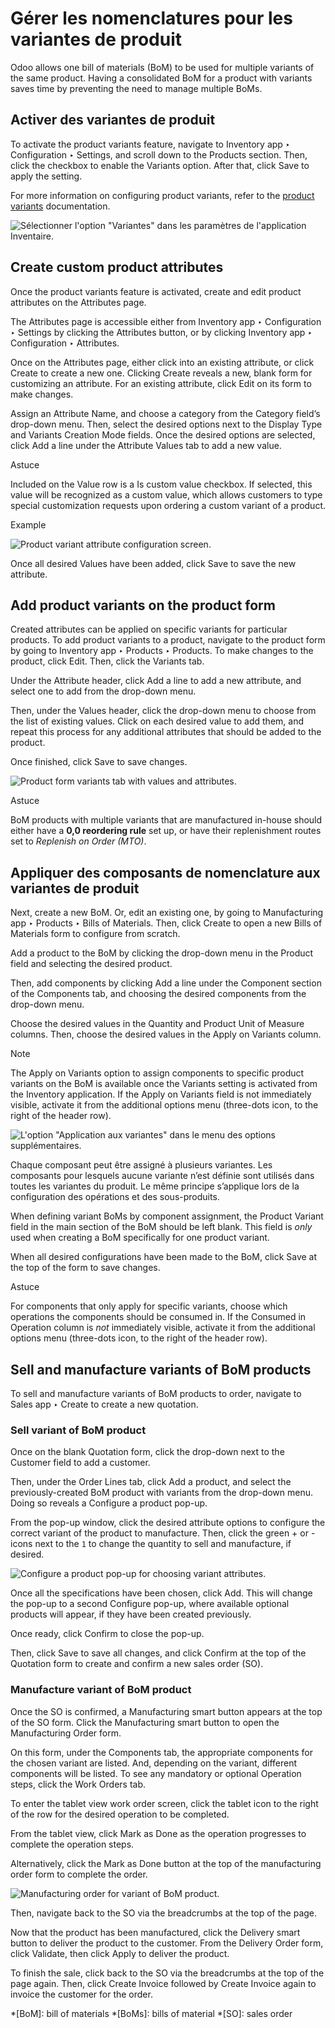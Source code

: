 # Gérer les nomenclatures pour les variantes de produit

Odoo allows one bill of materials (BoM) to be used for multiple variants of
the same product. Having a consolidated BoM for a product with variants saves
time by preventing the need to manage multiple BoMs.

## Activer des variantes de produit

To activate the product variants feature, navigate to Inventory app ‣
Configuration ‣ Settings, and scroll down to the Products section. Then, click
the checkbox to enable the Variants option. After that, click Save to apply
the setting.

For more information on configuring product variants, refer to the [product
variants](../../../sales/sales/products_prices/products/variants.html)
documentation.

![Sélectionner l'option "Variantes" dans les paramètres de l'application
Inventaire.](../../../../_images/product-variants-variants-settings.png)

## Create custom product attributes

Once the product variants feature is activated, create and edit product
attributes on the Attributes page.

The Attributes page is accessible either from Inventory app ‣ Configuration ‣
Settings by clicking the Attributes button, or by clicking Inventory app ‣
Configuration ‣ Attributes.

Once on the Attributes page, either click into an existing attribute, or click
Create to create a new one. Clicking Create reveals a new, blank form for
customizing an attribute. For an existing attribute, click Edit on its form to
make changes.

Assign an Attribute Name, and choose a category from the Category field’s
drop-down menu. Then, select the desired options next to the Display Type and
Variants Creation Mode fields. Once the desired options are selected, click
Add a line under the Attribute Values tab to add a new value.

Astuce

Included on the Value row is a Is custom value checkbox. If selected, this
value will be recognized as a custom value, which allows customers to type
special customization requests upon ordering a custom variant of a product.

Example

![Product variant attribute configuration
screen.](../../../../_images/product-variants-attribute.png)

Once all desired Values have been added, click Save to save the new attribute.

## Add product variants on the product form

Created attributes can be applied on specific variants for particular
products. To add product variants to a product, navigate to the product form
by going to Inventory app ‣ Products ‣ Products. To make changes to the
product, click Edit. Then, click the Variants tab.

Under the Attribute header, click Add a line to add a new attribute, and
select one to add from the drop-down menu.

Then, under the Values header, click the drop-down menu to choose from the
list of existing values. Click on each desired value to add them, and repeat
this process for any additional attributes that should be added to the
product.

Once finished, click Save to save changes.

![Product form variants tab with values and
attributes.](../../../../_images/product-variants-product-form.png)

Astuce

BoM products with multiple variants that are manufactured in-house should
either have a **0,0 reordering rule** set up, or have their replenishment
routes set to _Replenish on Order (MTO)_.

## Appliquer des composants de nomenclature aux variantes de produit

Next, create a new BoM. Or, edit an existing one, by going to Manufacturing
app ‣ Products ‣ Bills of Materials. Then, click Create to open a new Bills of
Materials form to configure from scratch.

Add a product to the BoM by clicking the drop-down menu in the Product field
and selecting the desired product.

Then, add components by clicking Add a line under the Component section of the
Components tab, and choosing the desired components from the drop-down menu.

Choose the desired values in the Quantity and Product Unit of Measure columns.
Then, choose the desired values in the Apply on Variants column.

Note

The Apply on Variants option to assign components to specific product variants
on the BoM is available once the Variants setting is activated from the
Inventory application. If the Apply on Variants field is not immediately
visible, activate it from the additional options menu (three-dots icon, to the
right of the header row).

![L'option "Application aux variantes" dans le menu des options
supplémentaires.](../../../../_images/product-variants-apply-on-variants.png)

Chaque composant peut être assigné à plusieurs variantes. Les composants pour
lesquels aucune variante n’est définie sont utilisés dans toutes les variantes
du produit. Le même principe s’applique lors de la configuration des
opérations et des sous-produits.

When defining variant BoMs by component assignment, the Product Variant field
in the main section of the BoM should be left blank. This field is _only_ used
when creating a BoM specifically for one product variant.

When all desired configurations have been made to the BoM, click Save at the
top of the form to save changes.

Astuce

For components that only apply for specific variants, choose which operations
the components should be consumed in. If the Consumed in Operation column is
_not_ immediately visible, activate it from the additional options menu
(three-dots icon, to the right of the header row).

## Sell and manufacture variants of BoM products

To sell and manufacture variants of BoM products to order, navigate to Sales
app ‣ Create to create a new quotation.

### Sell variant of BoM product

Once on the blank Quotation form, click the drop-down next to the Customer
field to add a customer.

Then, under the Order Lines tab, click Add a product, and select the
previously-created BoM product with variants from the drop-down menu. Doing so
reveals a Configure a product pop-up.

From the pop-up window, click the desired attribute options to configure the
correct variant of the product to manufacture. Then, click the green + or -
icons next to the `1` to change the quantity to sell and manufacture, if
desired.

![Configure a product pop-up for choosing variant
attributes.](../../../../_images/product-variants-variant-popup.png)

Once all the specifications have been chosen, click Add. This will change the
pop-up to a second Configure pop-up, where available optional products will
appear, if they have been created previously.

Once ready, click Confirm to close the pop-up.

Then, click Save to save all changes, and click Confirm at the top of the
Quotation form to create and confirm a new sales order (SO).

### Manufacture variant of BoM product

Once the SO is confirmed, a Manufacturing smart button appears at the top of
the SO form. Click the Manufacturing smart button to open the Manufacturing
Order form.

On this form, under the Components tab, the appropriate components for the
chosen variant are listed. And, depending on the variant, different components
will be listed. To see any mandatory or optional Operation steps, click the
Work Orders tab.

To enter the tablet view work order screen, click the tablet icon to the right
of the row for the desired operation to be completed.

From the tablet view, click Mark as Done as the operation progresses to
complete the operation steps.

Alternatively, click the Mark as Done button at the top of the manufacturing
order form to complete the order.

![Manufacturing order for variant of BoM
product.](../../../../_images/product-variants-manufacturing-order.png)

Then, navigate back to the SO via the breadcrumbs at the top of the page.

Now that the product has been manufactured, click the Delivery smart button to
deliver the product to the customer. From the Delivery Order form, click
Validate, then click Apply to deliver the product.

To finish the sale, click back to the SO via the breadcrumbs at the top of the
page again. Then, click Create Invoice followed by Create Invoice again to
invoice the customer for the order.

  *[BoM]: bill of materials
  *[BoMs]: bills of material
  *[SO]: sales order


